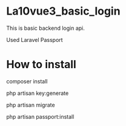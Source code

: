 # La10vue3_basic_login

This is basic backend login api. 

Used Laravel Passport

# How to install

composer install

php artisan key:generate

php artisan migrate

php artisan passport:install
